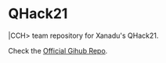 # QHack21
|CCH> team repository for Xanadu's QHack21.

Check the [Official Gihub Repo](https://github.com/XanaduAI/QHACK).
